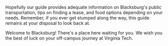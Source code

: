 Hopefully our guide provides adequate information on Blacksburg's public transportation, tips on finding a lease, and food options depending on your needs. Remember, if you ever get stumped along the way, this guide remains at your disposal to look back at.

Welcome to Blacksburg! There's a place here waiting for you. We wish you the best of luck on your off-campus journey at Virginia Tech.
